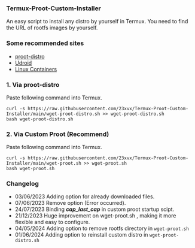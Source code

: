 ### Termux-Proot-Custom-Installer
 An easy script to install any distro by yourself in Termux.
 You need to find the URL of rootfs images by yourself.

### Some recommended sites
 - [proot-distro](https://github.com/termux/proot-distro)
 - [Udroid](https://github.com/RandomCoderOrg/ubuntu-on-android)
 - [Linux Containers](https://images.linuxcontainers.org)

### 1. Via proot-distro
Paste following command into Termux.
``` 
curl -s https://raw.githubusercontent.com/23xvx/Termux-Proot-Custom-Installer/main/wget-proot-distro.sh >> wget-proot-distro.sh
bash wget-proot-distro.sh
```
### 2. Via Custom Proot (Recommend)
Paste following command into Termux.
``` 
curl -s https://raw.githubusercontent.com/23xvx/Termux-Proot-Custom-Installer/main/wget-proot.sh >> wget-proot.sh
bash wget-proot.sh
```

### Changelog
- 03/06/2023 Adding option for already downloaded files.<br>
- 07/06/2023 Remove option (Error occurred).<br>
- 24/07/2023 Binding ***cap_last_cap*** in custom proot startup scipt.<br>
- 21/12/2023 Huge improvement on wget-proot.sh , making it more flexible and easy to configure.<br>
- 04/05/2024 Adding option to remove rootfs directory in `wget-proot.sh`
- 01/06/2024 Adding option to reinstall custom distro in `wget-proot-distro.sh`

